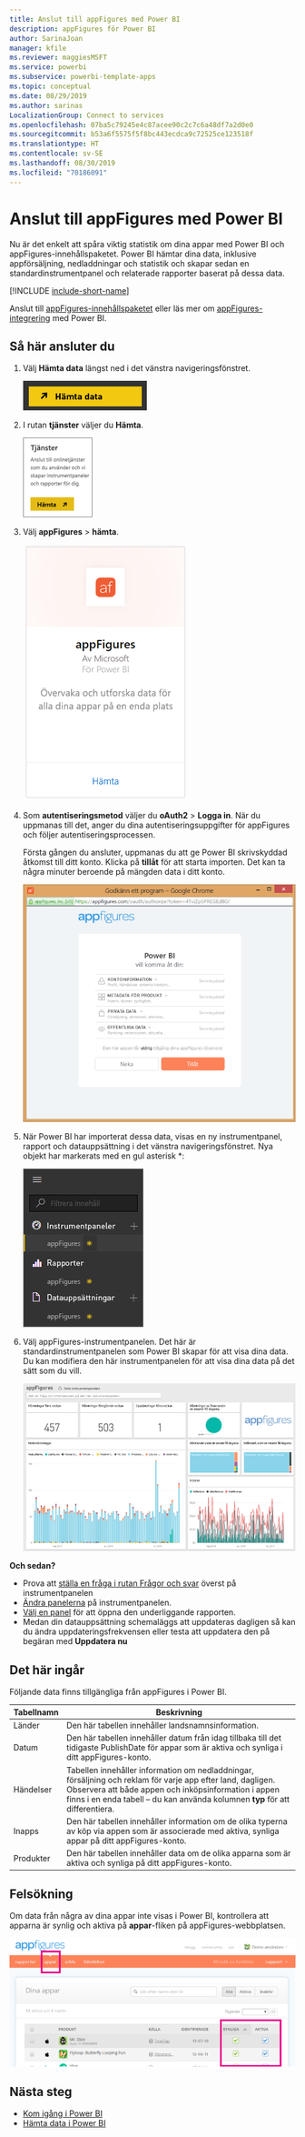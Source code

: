 ```yaml
---
title: Anslut till appFigures med Power BI
description: appFigures för Power BI
author: SarinaJoan
manager: kfile
ms.reviewer: maggiesMSFT
ms.service: powerbi
ms.subservice: powerbi-template-apps
ms.topic: conceptual
ms.date: 08/29/2019
ms.author: sarinas
LocalizationGroup: Connect to services
ms.openlocfilehash: 07ba5c79245e4c87acee90c2c7c6a48df7a2d0e0
ms.sourcegitcommit: b53a6f5575f5f8bc443ecdca9c72525ce123518f
ms.translationtype: HT
ms.contentlocale: sv-SE
ms.lasthandoff: 08/30/2019
ms.locfileid: "70186091"
---
```

# <a name="connect-to-appfigures-with-power-bi"></a>Anslut till appFigures med Power BI
Nu är det enkelt att spåra viktig statistik om dina appar med Power BI och appFigures-innehållspaketet. Power BI hämtar dina data, inklusive appförsäljning, nedladdningar och statistik och skapar sedan en standardinstrumentpanel och relaterade rapporter baserat på dessa data.

[!INCLUDE [include-short-name](./includes/service-deprecate-content-packs.md)]

Anslut till [appFigures-innehållspaketet](https://app.powerbi.com/getdata/services/appfigures) eller läs mer om [appFigures-integrering](https://powerbi.microsoft.com/integrations/appfigures) med Power BI.

## <a name="how-to-connect"></a>Så här ansluter du
1. Välj **Hämta data** längst ned i det vänstra navigeringsfönstret.
   
   ![](media/service-connect-to-appfigures/pbi_getdata.png)
2. I rutan **tjänster** väljer du **Hämta**.
   
   ![](media/service-connect-to-appfigures/pbi_getservices.png)
3. Välj **appFigures** \> **hämta**.
   
   ![](media/service-connect-to-appfigures/appfigures.png)
4. Som **autentiseringsmetod** väljer du **oAuth2** \> **Logga in**. När du uppmanas till det, anger du dina autentiseringsuppgifter för appFigures och följer autentiseringsprocessen.
   
   Första gången du ansluter, uppmanas du att ge Power BI skrivskyddad åtkomst till ditt konto. Klicka på **tillåt** för att starta importen. Det kan ta några minuter beroende på mängden data i ditt konto.
   
   ![](media/service-connect-to-appfigures/appfiguresdoc_06.png)
5. När Power BI har importerat dessa data, visas en ny instrumentpanel, rapport och datauppsättning i det vänstra navigeringsfönstret. Nya objekt har markerats med en gul asterisk \*:
   
    ![](media/service-connect-to-appfigures/pbi_appfigures3.png)
6. Välj appFigures-instrumentpanelen. Det här är standardinstrumentpanelen som Power BI skapar för att visa dina data. Du kan modifiera den här instrumentpanelen för att visa dina data på det sätt som du vill.
   
    ![](media/service-connect-to-appfigures/appfiguresdoc_01.png)

**Och sedan?**

* Prova att [ställa en fråga i rutan Frågor och svar](consumer/end-user-q-and-a.md) överst på instrumentpanelen
* [Ändra panelerna](service-dashboard-edit-tile.md) på instrumentpanelen.
* [Välj en panel](consumer/end-user-tiles.md) för att öppna den underliggande rapporten.
* Medan din datauppsättning schemaläggs att uppdateras dagligen så kan du ändra uppdateringsfrekvensen eller testa att uppdatera den på begäran med **Uppdatera nu**

## <a name="whats-included"></a>Det här ingår
Följande data finns tillgängliga från appFigures i Power BI.

| **Tabellnamn** | **Beskrivning** |
| --- | --- |
| Länder |Den här tabellen innehåller landsnamnsinformation. |
| Datum |Den här tabellen innehåller datum från idag tillbaka till det tidigaste PublishDate för appar som är aktiva och synliga i ditt appFigures-konto. |
| Händelser |Tabellen innehåller information om nedladdningar, försäljning och reklam för varje app efter land, dagligen. Observera att både appen och inköpsinformation i appen finns i en enda tabell – du kan använda kolumnen <strong>typ</strong> för att differentiera. |
| Inapps |Den här tabellen innehåller information om de olika typerna av köp via appen som är associerade med aktiva, synliga appar på ditt appFigures-konto. |
| Produkter |Den här tabellen innehåller data om de olika apparna som är aktiva och synliga på ditt appFigures-konto. |

## <a name="troubleshooting"></a>Felsökning
Om data från några av dina appar inte visas i Power BI, kontrollera att apparna är synlig och aktiva på **appar**-fliken på appFigures-webbplatsen.

![](media/service-connect-to-appfigures/appfiguresdoc_11.png)

## <a name="next-steps"></a>Nästa steg
* [Kom igång i Power BI](service-get-started.md)
* [Hämta data i Power BI](service-get-data.md)

